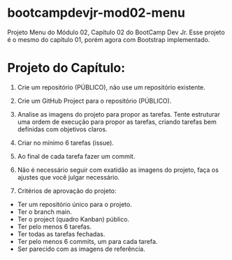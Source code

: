 # bootcampdevjr-mod02-menu
Projeto Menu do Módulo 02, Capítulo 02 do BootCamp Dev Jr.
Esse projeto é o mesmo do capítulo 01, porém agora com Bootstrap implementado.

# Projeto do Capítulo:

1. Crie um repositório (PÚBLICO), não use um repositório existente.
2. Crie um GitHub Project para o repositório (PÚBLICO).
3. Analise as imagens do projeto para propor as tarefas. Tente estruturar uma ordem de execução para propor as tarefas, criando tarefas bem definidas com objetivos claros.
4. Criar no mínimo 6 tarefas (issue).
5. Ao final de cada tarefa fazer um commit.
6. Não é necessário seguir com exatidão as imagens do projeto, faça os ajustes que você julgar necessário.
    
7. Critérios de aprovação do projeto:
* Ter um repositório único para o projeto.
* Ter o branch main.
* Ter o project (quadro Kanban)  público.
* Ter pelo menos 6 tarefas.
* Ter todas as tarefas fechadas.
* Ter pelo menos 6 commits, um para cada tarefa.
* Ser parecido com as imagens de referência.

